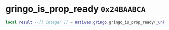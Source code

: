 # gringo_is_prop_ready `0x24BAABCA`

```lua
local result --[[ integer ]] = natives.gringo.gringo_is_prop_ready(_unk0 --[[ integer ]])
```